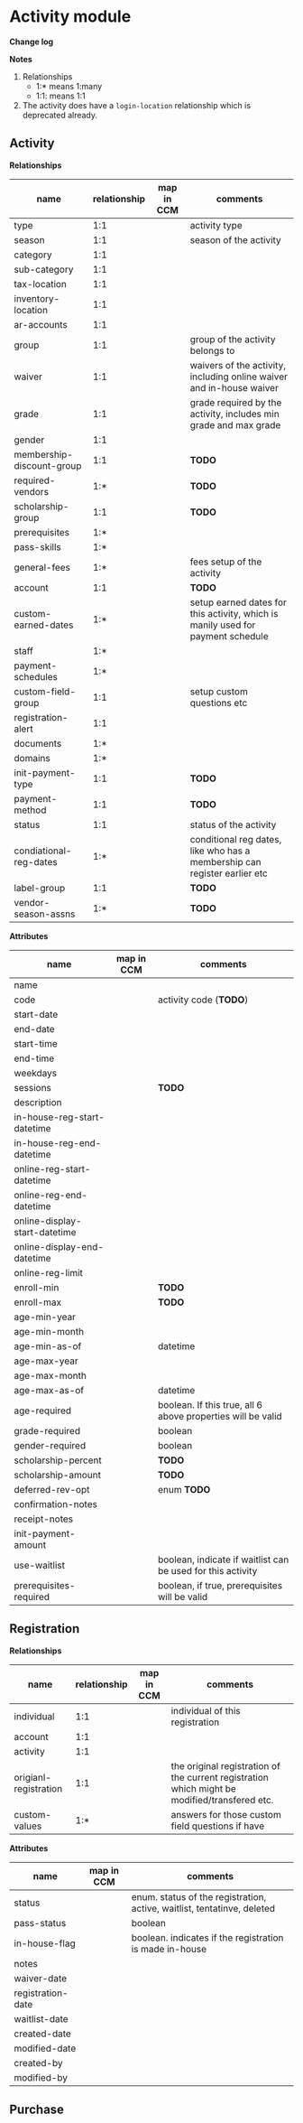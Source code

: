 # Activity module 

__Change log__



__Notes__

1. Relationships
    - 1:* means 1:many
    - 1:1: means 1:1
2. The activity does have a `login-location` relationship which is deprecated already. 

## Activity

__Relationships__

  name | relationship | map in CCM | comments
  -|-|-|-|
  type|1:1| |activity type
  season|1:1| | season of the activity
  category|1:1||
  sub-category|1:1|||
  tax-location|1:1|||
  inventory-location|1:1|||
  ar-accounts|1:1|||
  group|1:1||group of the activity belongs to
  waiver|1:1||waivers of the activity, including online waiver and in-house waiver
  grade|1:1||grade required by the activity, includes min grade and max grade
  gender|1:1|| 
  membership-discount-group|1:1|| **TODO**
  required-vendors|1:*||**TODO**
  scholarship-group|1:1||**TODO**
  prerequisites|1:*||
  pass-skills|1:*||
  general-fees|1:*|| fees setup of the activity
  account|1:1||**TODO** 
  custom-earned-dates|1:*|| setup earned dates for this activity, which is manily used for payment schedule
  staff|1:*||
  payment-schedules|1:*||
  custom-field-group|1:1||setup custom questions etc
  registration-alert|1:1||
  documents|1:*||
  domains|1:*||
  init-payment-type|1:1||**TODO**
  payment-method|1:1||**TODO**
  status|1:1||status of the activity
  condiational-reg-dates|1:*||conditional reg dates, like who has a membership can register earlier etc
  label-group|1:1||**TODO**
  vendor-season-assns|1:*||**TODO**


__Attributes__

  name | map in CCM | comments
  -|-|-|
  name| | 
  code| | activity code (**TODO**)
  start-date| |
  end-date| |
  start-time| |
  end-time| |
  weekdays| | 
  sessions| | **TODO**
  description| | 
  in-house-reg-start-datetime| |
  in-house-reg-end-datetime| |
  online-reg-start-datetime| |
  online-reg-end-datetime| |
  online-display-start-datetime| |
  online-display-end-datetime| |
  online-reg-limit||
  enroll-min|| **TODO**
  enroll-max|| **TODO**
  age-min-year||
  age-min-month||
  age-min-as-of|| datetime
  age-max-year||
  age-max-month||
  age-max-as-of||datetime
  age-required||boolean. If this true, all 6 above properties will be valid
  grade-required||boolean
  gender-required||boolean
  scholarship-percent|| **TODO**
  scholarship-amount|| **TODO**
  deferred-rev-opt|| enum **TODO**
  confirmation-notes||
  receipt-notes||
  init-payment-amount||
  use-waitlist||boolean, indicate if waitlist can be used for this activity
  prerequisites-required||boolean, if true, prerequisites will be valid

## Registration

__Relationships__

name | relationship | map in CCM | comments
-|-|-|-|
individual|1:1|| individual of this registration
account|1:1||
activity|1:1||
origianl-registration|1:1||the original registration of the current registration which might be modified/transfered etc.
custom-values|1:*|| answers for those custom field questions if have

__Attributes__

name | map in CCM | comments
-|-|-|
status|| enum. status of the registration, active, waitlist, tentatinve, deleted
pass-status|| boolean
in-house-flag|| boolean. indicates if the registration is made in-house
notes||
waiver-date||
registration-date||
waitlist-date||
created-date||
modified-date||
created-by||
modified-by||


## Purchase

